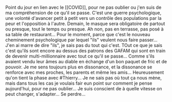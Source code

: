Point du jour en lien avec le [[COVID]], pour ne pas oublier ou j'en suis de ma compréhension de ce qu'il se passe.
C'est une guerre psychologique, une volonté d'avancer petit à petit vers un contrôle des populations par la peur et l'opposition à l'autre.
Demain, le masque sera obligatoire de partout ou presque, tout le temps ou presque. Ah non, pas en terrasse, pas posé à sa table de restaurant... Pour le moment, parce que c'est le nouveau cheminement psychologique par lequel "ils" veulent nous faire passer... J'en ai marre de dire "ils", je sais pas du tout qui c'est. TOut ce que je sais c'est qu'ils sont encore au dessus des patrons des GAFAM qui sont en train de devenir multi-millionnaire avec tout ce qu'il se passe... Comme s'ils avaient vendu leur âmes au diable en échange d'un bon paquet de fric et de pouvoir.
Je me sens toujours plus en dissonance, et la dissonance se renforce avec mes proches, les parents et même les amis... Heureusement qu'on tient la phase avec #Thierry... Je ne sais pas où tout ça nous mène, mais dans tous les cas je voulais fair eun point sur comment je pense aujourd'hui, pour ne pas oublier... Je suis conscient de à quelle vitesse on peut changer, s'adapter... Se perdre...